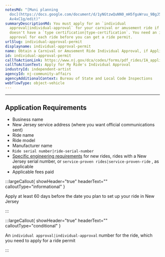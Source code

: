 ```yaml
---
notesMd: "[Muni planning
  doc](https://docs.google.com/document/d/1yNGtzwQuNN0_mH5fguWruu_9BgJ5v25BegkQ\
  Av4xC1g/edit)"
summaryDescriptionMd: You must apply for an `individual
  approval|individual-approval` for your carnival or amusement ride if it
  doesn't have a `type certification|type-certification`. You need an individual
  approval for each ride before you can get a ride permit.
urlSlug: individual-approval-permit
displayname: individual-approval-permit
name: Obtain a Carnival or Amusement Ride Individual Approval, if Applicable
id: individual-approval-permit
callToActionLink: https://www.nj.gov/dca/codes/forms/pdf_rides/IA_application.pdf
callToActionText: Apply for My Ride's Individual Approval
industryId: independent-artist
agencyId: nj-community-affairs
agencyAdditionalContext: Bureau of State and Local Code Inspections
webflowType: object-vehicle
---
```


---

## Application Requirements

- Business name
- New Jersey service address (where you want official communications sent)
- Ride name
- Ride model
- Manufacturer name
- `Ride serial number|ride-serial-number`
- [Specific engineering requirements](https://www.nj.gov/dca/codes/forms/pdf_rides/IA_application.pdf) for new rides, rides with a New Jersey serial number, or `service-proven rides|service-proven-ride` , as applicable
- Applicable fees paid

:::largeCallout{ showHeader="true" headerText="" calloutType="informational" }

Apply at least 60 days before the date you plan to set up your ride in New Jersey

:::

:::largeCallout{ showHeader="true" headerText="" calloutType="conditional" }

An `individual approval|individual-approval` number for the ride, which you need to apply for a ride permit

:::

